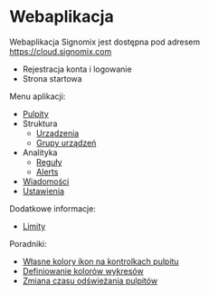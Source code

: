 # Webaplikacja

Webaplikacja Signomix jest dostępna pod adresem https://cloud.signomix.com

- Rejestracja konta i logowanie
- Strona startowa

Menu aplikacji:
- [Pulpity](/app/dashboards/index.md)
- Struktura
  - [Urządzenia](/app/devices/index.md)
  - [Grupy urządzeń](/app/groups/index.md)
- Analityka
  - [Reguły](/app/rules/index.md)
  - [Alerts](/app/alerts/index.md)
- [Wiadomości](/app/messages/index.md)
- [Ustawienia](/app/account/index.md)

Dodatkowe informacje:
- [Limity](/app/limits.md)

Poradniki:
- [Własne kolory ikon na kontrolkach pulpitu](/app/howto/icon_colors.md)
- [Definiowanie kolorów wykresów](/app/howto/chart_colors.md)
- [Zmiana czasu odświeżania pulpitów](/app/howto/refresh_interval.md)